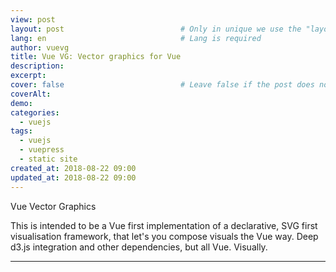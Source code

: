 ```yaml
---
view: post
layout: post                          # Only in unique we use the "layout: post"
lang: en                              # Lang is required
author: vuevg
title: Vue VG: Vector graphics for Vue
description: 
excerpt: 
cover: false                          # Leave false if the post does not have cover image, if there is set to true
coverAlt: 
demo: 
categories:
  - vuejs
tags: 
  - vuejs
  - vuepress
  - static site
created_at: 2018-08-22 09:00
updated_at: 2018-08-22 09:00
---
```


Vue Vector Graphics

This is intended to be a Vue first implementation of a declarative, SVG first visualisation framework, that let's you compose visuals the Vue way.
Deep d3.js integration and other dependencies, but all Vue. Visually. 

---